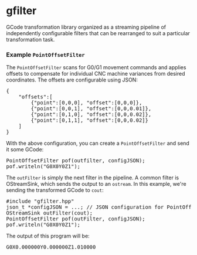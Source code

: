 gfilter
======

GCode transformation library organized as a streaming pipeline of independently 
configurable filters that can be rearranged to suit a particular transformation task.

### Example `PointOffsetFilter`
The `PointOffsetFilter` scans for G0/G1 movement commands and applies offsets
to compensate for individual CNC machine variances from desired coordinates.
The offsets are configurable using JSON:

<pre>
{
	"offsets":[
		{"point":[0,0,0], "offset":[0,0,0]},
		{"point":[0,0,1], "offset":[0,0,0.01]},
		{"point":[0,1,0], "offset":[0,0,0.02]},
		{"point":[0,1,1], "offset":[0,0,0.02]}
	]
}
</pre>

With the above configuration, you can create a `PointOffsetFilter` and send it some GCode:

<pre>
PointOffsetFilter pof(outfilter, configJSON);
pof.writeln("G0X0Y0Z1");
</pre>

The `outFilter` is simply the next filter in the pipeline. A common filter is OStreamSink,
which sends the output to an `ostream`. In this example, we're sending the transformed
GCode to `cout`:

<pre>
#include "gfilter.hpp"
json_t *configJSON = ...; // JSON configuration for PointOffsetFilter
OStreamSink outFilter(cout);
PointOffsetFilter pof(outFilter, configJSON);
pof.writeln("G0X0Y0Z1");
</pre>


The output of this program will be:

<pre>
G0X0.000000Y0.000000Z1.010000
</pre>



